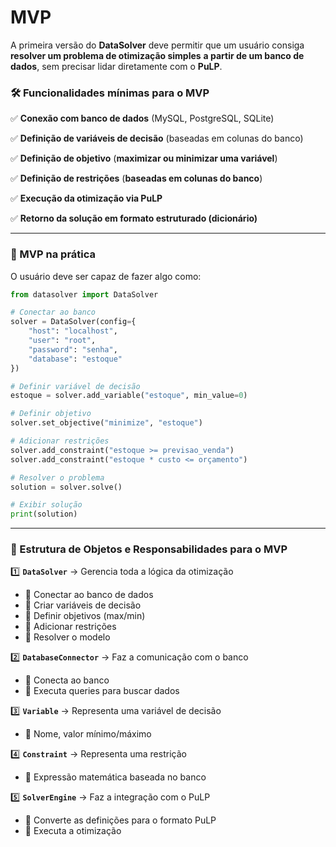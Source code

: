 # MVP

A primeira versão do **DataSolver** deve permitir que um usuário consiga **resolver um problema de otimização simples** **a partir de um banco de dados**, sem precisar lidar diretamente com o **PuLP**.

### **🛠️ Funcionalidades mínimas para o MVP**

✅ **Conexão com banco de dados** (MySQL, PostgreSQL, SQLite)

✅ **Definição de variáveis de decisão** (baseadas em colunas do banco)

✅ **Definição de objetivo** (**maximizar ou minimizar uma variável**)

✅ **Definição de restrições** (**baseadas em colunas do banco**)

✅ **Execução da otimização via PuLP**

✅ **Retorno da solução em formato estruturado (dicionário)**

---

### **📝 MVP na prática**

O usuário deve ser capaz de fazer algo como:

```python
from datasolver import DataSolver

# Conectar ao banco
solver = DataSolver(config={
    "host": "localhost",
    "user": "root",
    "password": "senha",
    "database": "estoque"
})

# Definir variável de decisão
estoque = solver.add_variable("estoque", min_value=0)

# Definir objetivo
solver.set_objective("minimize", "estoque")

# Adicionar restrições
solver.add_constraint("estoque >= previsao_venda")
solver.add_constraint("estoque * custo <= orçamento")

# Resolver o problema
solution = solver.solve()

# Exibir solução
print(solution)
```

---

### **🔗 Estrutura de Objetos e Responsabilidades para o MVP**

1️⃣ **`DataSolver`** → Gerencia toda a lógica da otimização

- 📌 Conectar ao banco de dados
- 📌 Criar variáveis de decisão
- 📌 Definir objetivos (max/min)
- 📌 Adicionar restrições
- 📌 Resolver o modelo

2️⃣ **`DatabaseConnector`** → Faz a comunicação com o banco

- 📌 Conecta ao banco
- 📌 Executa queries para buscar dados

3️⃣ **`Variable`** → Representa uma variável de decisão

- 📌 Nome, valor mínimo/máximo

4️⃣ **`Constraint`** → Representa uma restrição

- 📌 Expressão matemática baseada no banco

5️⃣ **`SolverEngine`** → Faz a integração com o PuLP

- 📌 Converte as definições para o formato PuLP
- 📌 Executa a otimização